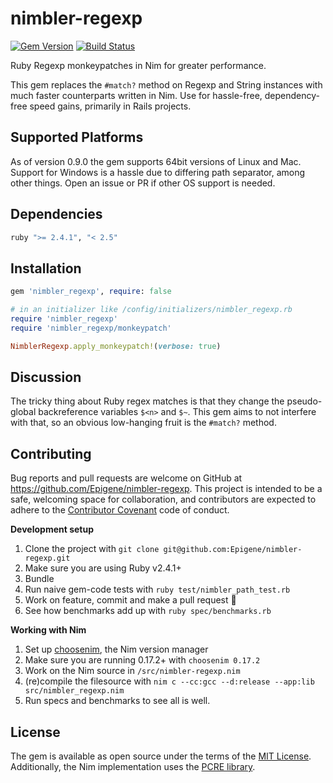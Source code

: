 # nimbler-regexp

[![Gem Version](https://img.shields.io/github/tag/Epigene/nimbler-regexp.svg)](https://github.com/Epigene/nimbler-regexp/tags)
[![Build Status](https://travis-ci.org/Epigene/nimbler-regexp.svg?branch=master)](https://travis-ci.org/Epigene/nimbler-regexp)

Ruby Regexp monkeypatches in Nim for greater performance.

This gem replaces the `#match?` method on Regexp and String instances with much faster counterparts written in Nim.
Use for hassle-free, dependency-free speed gains, primarily in Rails projects.

## Supported Platforms
As of version 0.9.0 the gem supports 64bit versions of Linux and Mac.
Support for Windows is a hassle due to differing path separator, among other things.
Open an issue or PR if other OS support is needed.

## Dependencies

```ruby
ruby ">= 2.4.1", "< 2.5"
```

## Installation

```ruby
gem 'nimbler_regexp', require: false
```

```ruby
# in an initializer like /config/initializers/nimbler_regexp.rb
require 'nimbler_regexp'
require 'nimbler_regexp/monkeypatch'

NimblerRegexp.apply_monkeypatch!(verbose: true)
```

## Discussion
The tricky thing about Ruby regex matches is that they change the pseudo-global backreference variables `$<n>` and `$~`.
This gem aims to not interfere with that, so an obvious low-hanging fruit is the `#match?` method.

## Contributing

Bug reports and pull requests are welcome on GitHub at https://github.com/Epigene/nimbler-regexp. This project is intended to be a safe, welcoming space for collaboration, and contributors are expected to adhere to the [Contributor Covenant](http://contributor-covenant.org) code of conduct.

__Development setup__

1. Clone the project with `git clone git@github.com:Epigene/nimbler-regexp.git`
2. Make sure you are using Ruby v2.4.1+
2. Bundle
3. Run naive gem-code tests with `ruby test/nimbler_path_test.rb`
5. Work on feature, commit and make a pull request :clap:
7. See how benchmarks add up with `ruby spec/benchmarks.rb`

__Working with Nim__

1. Set up [choosenim](https://github.com/dom96/choosenim), the Nim version manager
2. Make sure you are running 0.17.2+ with `choosenim 0.17.2`
3. Work on the Nim source in `/src/nimbler-regexp.nim`
4. (re)compile the filesource with `nim c --cc:gcc --d:release --app:lib src/nimbler_regexp.nim`
5. Run specs and benchmarks to see all is well.  

## License

The gem is available as open source under the terms of the [MIT License](http://opensource.org/licenses/MIT).
Additionally, the Nim implementation uses the [PCRE library](http://pcre.sourceforge.net/license.txt).  
